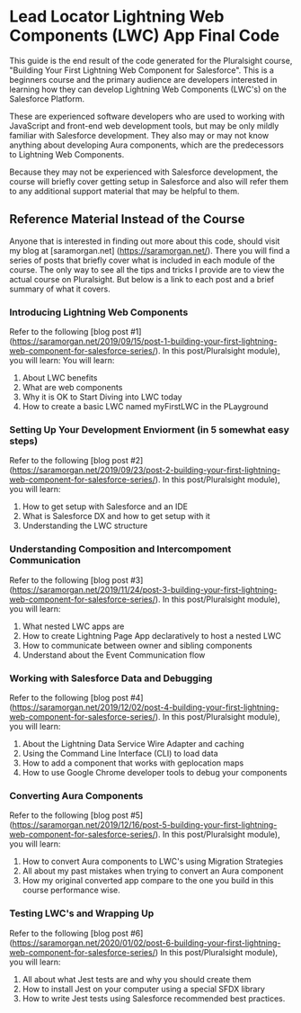 # Lead Locator Lightning Web Components (LWC) App Final Code

This guide is the end result of the code generated for the Pluralsight course, "Building Your First Lightning Web Component for Salesforce". This is a beginners course and the primary audience are developers interested in learning how they can develop Lightning Web Components (LWC's) on the Salesforce Platform. 

These are experienced software developers who are used to working with JavaScript and front-end web development tools, but may be only mildly familiar with Salesforce development. They also may or may not know anything about developing Aura components, which are the predecessors to Lightning Web Components. 

Because they may not be experienced with Salesforce development, the course will briefly cover getting setup in Salesforce and also will refer them to any additional support material that may be helpful to them.

## Reference Material Instead of the Course

Anyone that is interested in finding out more about this code, should visit my blog at [saramorgan.net] (https://saramorgan.net/). There you will find a series of posts that briefly cover what is included in each module of the course. The only way to see all the tips and tricks I provide are to view the actual course on Pluralsight. But below is a link to each post and a brief summary of what it covers.

### Introducing Lightning Web Components

Refer to the following [blog post #1] (https://saramorgan.net/2019/09/15/post-1-building-your-first-lightning-web-component-for-salesforce-series/). 
In this post/Pluralsight module), you will learn:
You will learn:
1. About LWC benefits
2. What are web components
3. Why it is OK to Start Diving into LWC today
4. How to create a basic LWC named myFirstLWC in the PLayground

### Setting Up Your Development Enviorment (in 5 somewhat easy steps)

Refer to the following [blog post #2] (https://saramorgan.net/2019/09/23/post-2-building-your-first-lightning-web-component-for-salesforce-series/).
In this post/Pluralsight module), you will learn:
1. How to get setup with Salesforce and an IDE
2. What is Salesforce DX and how to get setup with it
3. Understanding the LWC structure

### Understanding Composition and Intercompoment Communication

Refer to the following [blog post #3] (https://saramorgan.net/2019/11/24/post-3-building-your-first-lightning-web-component-for-salesforce-series/). 
In this post/Pluralsight module), you will learn:
1. What nested LWC apps are
2. How to create Lightning Page App declaratively to host a nested LWC
3. How to communicate between owner and sibling components
4. Understand about the Event Communication flow

### Working with Salesforce Data and Debugging

Refer to the following [blog post #4] (https://saramorgan.net/2019/12/02/post-4-building-your-first-lightning-web-component-for-salesforce-series/). 
In this post/Pluralsight module), you will learn:
1. About the Lightning Data Service Wire Adapter and caching
2. Using the Command Line Interface (CLI) to load data
3. How to add a component that works with geplocation maps
4. How to use Google Chrome developer tools to debug your components

### Converting Aura Components

Refer to the following [blog post #5] (https://saramorgan.net/2019/12/16/post-5-building-your-first-lightning-web-component-for-salesforce-series/). 
In this post/Pluralsight module), you will learn:
1. How to convert Aura components to LWC's using Migration Strategies
2. All about my past mistakes when trying to convert an Aura component
3. How my original converted app compare to the one you build in this course performance wise.

### Testing LWC's and Wrapping Up

Refer to the following [blog post #6] (https://saramorgan.net/2020/01/02/post-6-building-your-first-lightning-web-component-for-salesforce-series/) 
In this post/Pluralsight module), you will learn:
1. All about what Jest tests are and why you should create them
2. How to install Jest on your computer using a special SFDX library
3. How to write Jest tests using Salesforce recommended best practices.
